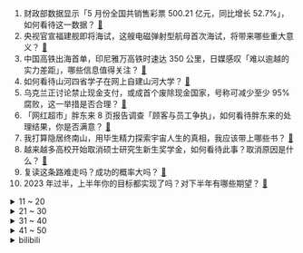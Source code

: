 1. 财政部数据显示「5 月份全国共销售彩票 500.21 亿元，同比增长 52.7%」，如何看待这一数据？ [:link:](https://www.zhihu.com/question/609601825)
2. 央视官宣福建舰即将海试，这艘电磁弹射型航母首次海试，将带来哪些重大意义？ [:link:](https://www.zhihu.com/question/609607306)
3. 中国高铁出海首单，印尼雅万高铁时速达 350 公里，日媒感叹「难以逾越的实力差距」，哪些信息值得关注？ [:link:](https://www.zhihu.com/question/609596590)
4. 如何看待山河四省学子在网上自建山河大学？ [:link:](https://www.zhihu.com/question/609297089)
5. 乌克兰正讨论禁止现金支付，或成首个废除现金国家，号称可减少至少 95% 腐败，这一举措是否合理？ [:link:](https://www.zhihu.com/question/609605756)
6. 「网红超市」胖东来 8 页报告调查「顾客与员工争执」，如何看待胖东来的处理结果，你是否满意？ [:link:](https://www.zhihu.com/question/609604339)
7. 我打算隐居终南山，用毕生精力探索宇宙人生的真相，我应该带上哪些书？ [:link:](https://www.zhihu.com/question/604728024)
8. 越来越多高校开始取消硕士研究生新生奖学金，如何看待此事？取消原因是什么？ [:link:](https://www.zhihu.com/question/609591751)
9. 复读这条路难走吗？成功的概率大吗？ [:link:](https://www.zhihu.com/question/608781797)
10. 2023 年过半，上半年你的目标都实现了吗？对下半年有哪些期望？ [:link:](https://www.zhihu.com/question/609642988)
<details>
<summary>11 ~ 20</summary>

11. 第二波新冠疫情高峰渐落，多地发热门诊患者锐减，疫情是不是要彻底结束了？ [:link:](https://www.zhihu.com/question/609552213)
12. 携程宣布投入 10 亿鼓励员工生育，每生一个孩子发 5 万，如何看待这一举措？ [:link:](https://www.zhihu.com/question/609562977)
13. 如何看待吃自助餐先拿一盘蛋炒饭这种行为？ [:link:](https://www.zhihu.com/question/440916537)
14. 上半年一系列提振经济的政策有无取得预期效果？下半年是否应进一步提升政策的刺激力度？ [:link:](https://www.zhihu.com/question/609604657)
15. 电影《消失的她》里何非为什么不通过带假妻子回国来证明她是假的呢？ [:link:](https://www.zhihu.com/question/608063314)
16. 女高材生制售救猫药案一审宣判，被告人获刑 15 年，其弟作为从犯获刑 8 年，如何从法律层面解读？ [:link:](https://www.zhihu.com/question/609607796)
17. 从「做饭糊弄学」到「白人饭」，一些年轻人正在把「敷衍饮食」的精神发扬到极致，如何看待年轻人的生活观念？ [:link:](https://www.zhihu.com/question/609598856)
18. 职校生的毕业季「不少专业几乎百分百就业，有人能上本科却选了职校学殡葬」，这反映出怎样的社会趋势与现象？ [:link:](https://www.zhihu.com/question/609600942)
19. 网传上海仁济医院医生嫖娼并组织卖淫，警方通报「系该院实习生造谣」，如何看待这位实习生的做法？ [:link:](https://www.zhihu.com/question/609539743)
20. 5月份，社会消费总额同比增长12.7%，如何解读这一数据？上半年政府稳增长、促内需的政策是否有所成效？ [:link:](https://www.zhihu.com/question/609606063)
</details>
<details>
<summary>21 ~ 30</summary>

21. 努力到底重不重要? [:link:](https://www.zhihu.com/question/605575087)
22. 写网文如何把脑子里的东西转变成文字？ [:link:](https://www.zhihu.com/question/608353761)
23. 如果神话传说都是真的，世界会变成什么样子？ [:link:](https://www.zhihu.com/question/36260262)
24. 《消失的她》中李木子是恋爱脑吗？给你带来了哪些感悟？ [:link:](https://www.zhihu.com/question/609300119)
25. 如何评价重庆这个城市？ [:link:](https://www.zhihu.com/question/20715754)
26. 如何评价电视剧《追光的日子》？ [:link:](https://www.zhihu.com/question/608753108)
27. 电影《消失的她》中，为什么何非没有识别出陈麦的律师身份是假的？他没有怀疑过陈麦吗？ [:link:](https://www.zhihu.com/question/608097247)
28. 美媒报道「文件显示苏罗维金是瓦格纳秘密VIP成员」，这意味着什么，哪些信息值得关注？ [:link:](https://www.zhihu.com/question/609549681)
29. 去呼伦贝尔旅游怎么玩才最爽？ [:link:](https://www.zhihu.com/question/317006293)
30. 高温环境下怎么样预防家中宠物中暑？ [:link:](https://www.zhihu.com/question/545306427)
</details>
<details>
<summary>31 ~ 40</summary>

31. 高考报志愿花 5000 块值吗？ [:link:](https://www.zhihu.com/question/603639824)
32. 中国农业大学的MBA怎么样？ [:link:](https://www.zhihu.com/question/285064008)
33. 看完《消失的她》有什么想法? [:link:](https://www.zhihu.com/question/608711153)
34. 如何评价电影《夺宝奇兵：命运转盘》？ [:link:](https://www.zhihu.com/question/608509359)
35. 如何评价阿彼察邦执导，蒂尔达·斯文顿主演的电影《记忆》？ [:link:](https://www.zhihu.com/question/472550707)
36. 2023 LPL 夏季赛iG 0:2 TES，如何评价这场比赛？ [:link:](https://www.zhihu.com/question/609651912)
37. 社会各界纪念黄家驹逝世三十年，黄贯中等好友发文缅怀，他有哪些广为人知的代表作？给华语乐坛留下了什么？ [:link:](https://www.zhihu.com/question/609585703)
38. mba是什么？为什么读MBA？ [:link:](https://www.zhihu.com/question/440312189)
39. 7 月起大批新规将施行，涉及铁路出行、消费者权益、低保标准等，将对生活带来哪些影响？ [:link:](https://www.zhihu.com/question/609544589)
40. 益生菌市场乱象丛生，代工价 8 毛钱一袋已是中高档产品，企业直言比的是包装、噱头，哪些信息值得关注？ [:link:](https://www.zhihu.com/question/609147169)
</details>
<details>
<summary>41 ~ 50</summary>

41. 配音演员姜广涛宣布开工，此前因商业经济纠纷配合相关调查，哪些信息值得关注？ [:link:](https://www.zhihu.com/question/609395807)
42. 宁波一女司机驾奔驰撞击男子致其死亡，警方通报称「女司机已被抓获」，如何从法律角度解读此事？ [:link:](https://www.zhihu.com/question/609346490)
43. 如果你是《甄嬛传》里的皇上，你会给众妃子什么位分？ [:link:](https://www.zhihu.com/question/564564424)
44. 如何看待任天堂回应高层回应股东 Switch 的特点不在性能？你觉得游戏机什么最重要？ [:link:](https://www.zhihu.com/question/609196080)
45. 抢滩登陆作战中直升机垂直登陆真的有足够作用吗？ [:link:](https://www.zhihu.com/question/608513724)
46. 洗烘一体机好还是单独烘干机好？ [:link:](https://www.zhihu.com/question/491205550)
47. 2023 LPL 夏季赛NIP 0:2 WBG，如何评价这场比赛？ [:link:](https://www.zhihu.com/question/609607873)
48. 领导跳槽带你走，你跟不跟？ [:link:](https://www.zhihu.com/question/433804952)
49. 高考没有达到预期你会不会灰心？ [:link:](https://www.zhihu.com/question/609454339)
50. 毕业后，该从哪些角度考虑要不要选择考公务员？ [:link:](https://www.zhihu.com/question/604947117)
</details><details>
<summary>bilibili</summary>

</details>